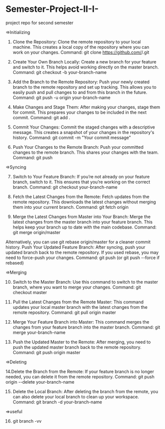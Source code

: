 # Semester-Project-II-I-
project repo for second semester

=>Initializing

1. Clone the Repository:
Clone the remote repository to your local machine. This creates a local copy of the repository where you can work on your changes.
Command: git clone https://github.com/<your-username>/<your-repo>.git

2. Create Your Own Branch Locally:
Create a new branch for your feature and switch to it. This helps avoid working directly on the master branch.
Command: git checkout -b your-branch-name

3. Add the Branch to the Remote Repository:
Push your newly created branch to the remote repository and set up tracking. This allows you to easily push and pull changes to and from this branch in the future.
Command: git push -u origin your-branch-name

4. Make Changes and Stage Them:
After making your changes, stage them for commit. This prepares your changes to be included in the next commit.
Command: git add .

5. Commit Your Changes:
Commit the staged changes with a descriptive message. This creates a snapshot of your changes in the repository's history.
Command: git commit -m "Your commit message"

6. Push Your Changes to the Remote Branch:
Push your committed changes to the remote branch. This shares your changes with the team.
Command: git push

=>Syncing

7. Switch to Your Feature Branch:
If you’re not already on your feature branch, switch to it. This ensures that you’re working on the correct branch.
Command: git checkout your-branch-name

8. Fetch the Latest Changes from the Remote:
Fetch updates from the remote repository. This downloads the latest changes without merging them into your current branch.
Command: git fetch origin

9. Merge the Latest Changes from Master into Your Branch:
Merge the latest changes from the master branch into your feature branch. This helps keep your branch up to date with the main codebase.
Command: git merge origin/master

Alternatively, you can use git rebase origin/master for a cleaner commit history.
Push Your Updated Feature Branch:
After syncing, push your updated branch back to the remote repository. If you used rebase, you may need to force-push your changes.
Command: git push (or git push --force if rebased)

=>Merging

10. Switch to the Master Branch:
Use this command to switch to the master branch, where you want to merge your changes.
Command: git checkout master

11. Pull the Latest Changes from the Remote Master:
This command updates your local master branch with the latest changes from the remote repository.
Command: git pull origin master

12. Merge Your Feature Branch into Master:
This command merges the changes from your feature branch into the master branch.
Command: git merge your-branch-name

13. Push the Updated Master to the Remote:
After merging, you need to push the updated master branch back to the remote repository.
Command: git push origin master

=>Deleting

14.Delete the Branch from the Remote:
If your feature branch is no longer needed, you can delete it from the remote repository.
Command: git push origin --delete your-branch-name

15. Delete the Local Branch:
After deleting the branch from the remote, you can also delete your local branch to clean up your workspace.
Command: git branch -d your-branch-name

=>useful

16. git branch -vv
